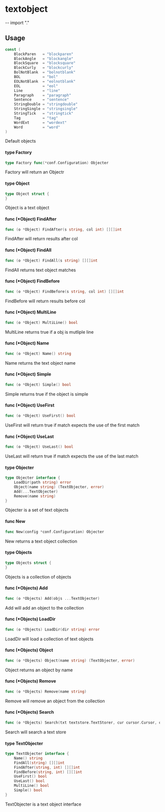 # textobject
--
    import "."


## Usage

```go
const (
	BlockParen   = "blockparen"
	BlockAngle   = "blockangle"
	BlockSquare  = "blocksquare"
	BlockCurly   = "blockcurly"
	BolNotBlank  = "bolnotblank"
	BOL          = "bol"
	EOLNotBlank  = "eolnotblank"
	EOL          = "eol"
	Line         = "line"
	Paragraph    = "paragraph"
	Sentence     = "sentence"
	StringDouble = "stringdouble"
	StringSingle = "stringsingle"
	StringTick   = "stringtick"
	Tag          = "tag"
	WordExt      = "wordext"
	Word         = "word"
)
```
Default objects

#### type Factory

```go
type Factory func(*conf.Configuration) Objecter
```

Factory will return an Objectr

#### type Object

```go
type Object struct {
}
```

Object is a text object

#### func (*Object) FindAfter

```go
func (o *Object) FindAfter(s string, col int) [][]int
```
FindAfter will return results after col

#### func (*Object) FindAll

```go
func (o *Object) FindAll(s string) [][]int
```
FindAll returns text object matches

#### func (*Object) FindBefore

```go
func (o *Object) FindBefore(s string, col int) [][]int
```
FindBefore will return results before col

#### func (*Object) MultiLine

```go
func (o *Object) MultiLine() bool
```
MultiLine returns true if a obj is mutliple line

#### func (*Object) Name

```go
func (o *Object) Name() string
```
Name returns the text object name

#### func (*Object) Simple

```go
func (o *Object) Simple() bool
```
Simple returns true if the object is simple

#### func (*Object) UseFirst

```go
func (o *Object) UseFirst() bool
```
UseFirst will return true if match expects the use of the first match

#### func (*Object) UseLast

```go
func (o *Object) UseLast() bool
```
UseLast will return true if match expects the use of the last match

#### type Objecter

```go
type Objecter interface {
	LoadDir(path string) error
	Object(name string) (TextObjecter, error)
	Add(...TextObjecter)
	Remove(name string)
}
```

Objecter is a set of text objects

#### func  New

```go
func New(config *conf.Configuration) Objecter
```
New returns a text object collection

#### type Objects

```go
type Objects struct {
}
```

Objects is a collection of objects

#### func (*Objects) Add

```go
func (o *Objects) Add(objs ...TextObjecter)
```
Add will add an object to the collection

#### func (*Objects) LoadDir

```go
func (o *Objects) LoadDir(dir string) error
```
LoadDir will load a collection of text objects

#### func (*Objects) Object

```go
func (o *Objects) Object(name string) (TextObjecter, error)
```
Object returns an object by name

#### func (*Objects) Remove

```go
func (o *Objects) Remove(name string)
```
Remove will remove an object from the collection

#### func (*Objects) Search

```go
func (o *Objects) Search(txt textstore.TextStorer, cur cursor.Cursor, oname string, cnt int) ([]int, error)
```
Search will search a text store

#### type TextObjecter

```go
type TextObjecter interface {
	Name() string
	FindAll(string) [][]int
	FindAfter(string, int) [][]int
	FindBefore(string, int) [][]int
	UseFirst() bool
	UseLast() bool
	MultiLine() bool
	Simple() bool
}
```

TextObjecter is a text object interface
